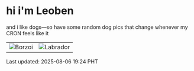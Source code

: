 # hi i'm Leoben

and i like dogs—so have some random dog pics that change whenever my CRON feels like it

|  |  |
|--------|----------|
| ![Borzoi](https://random-dog-vercel.vercel.app/api/random-borzoi?v=1754479475) | ![Labrador](https://random-dog-vercel.vercel.app/api/random-labrador?v=1754479475) |

Last updated: 2025-08-06 19:24 PHT
